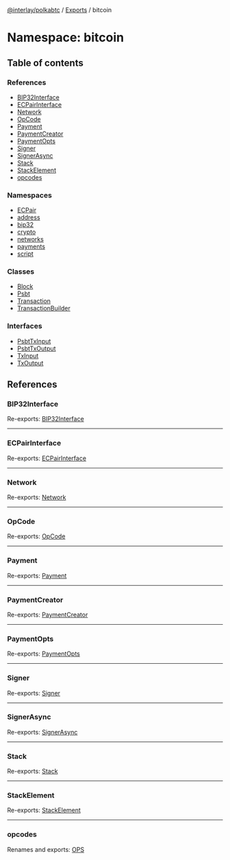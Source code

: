 [@interlay/polkabtc](/README.md) / [Exports](/modules.md) / bitcoin

# Namespace: bitcoin

## Table of contents

### References

- [BIP32Interface](/modules/bitcoin.md#bip32interface)
- [ECPairInterface](/modules/bitcoin.md#ecpairinterface)
- [Network](/modules/bitcoin.md#network)
- [OpCode](/modules/bitcoin.md#opcode)
- [Payment](/modules/bitcoin.md#payment)
- [PaymentCreator](/modules/bitcoin.md#paymentcreator)
- [PaymentOpts](/modules/bitcoin.md#paymentopts)
- [Signer](/modules/bitcoin.md#signer)
- [SignerAsync](/modules/bitcoin.md#signerasync)
- [Stack](/modules/bitcoin.md#stack)
- [StackElement](/modules/bitcoin.md#stackelement)
- [opcodes](/modules/bitcoin.md#opcodes)

### Namespaces

- [ECPair](/modules/bitcoin.ecpair.md)
- [address](/modules/bitcoin.address.md)
- [bip32](/modules/bitcoin.bip32.md)
- [crypto](/modules/bitcoin.crypto.md)
- [networks](/modules/bitcoin.networks.md)
- [payments](/modules/bitcoin.payments.md)
- [script](/modules/bitcoin.script.md)

### Classes

- [Block](/classes/bitcoin.block.md)
- [Psbt](/classes/bitcoin.psbt.md)
- [Transaction](/classes/bitcoin.transaction.md)
- [TransactionBuilder](/classes/bitcoin.transactionbuilder.md)

### Interfaces

- [PsbtTxInput](/interfaces/bitcoin.psbttxinput.md)
- [PsbtTxOutput](/interfaces/bitcoin.psbttxoutput.md)
- [TxInput](/interfaces/bitcoin.txinput.md)
- [TxOutput](/interfaces/bitcoin.txoutput.md)

## References

### BIP32Interface

Re-exports: [BIP32Interface](/interfaces/bitcoin.bip32.bip32interface.md)

___

### ECPairInterface

Re-exports: [ECPairInterface](/interfaces/bitcoin.ecpair.ecpairinterface.md)

___

### Network

Re-exports: [Network](/interfaces/bitcoin.networks.network.md)

___

### OpCode

Re-exports: [OpCode](/modules/bitcoin.script.md#opcode)

___

### Payment

Re-exports: [Payment](/interfaces/bitcoin.payments.payment.md)

___

### PaymentCreator

Re-exports: [PaymentCreator](/modules/bitcoin.payments.md#paymentcreator)

___

### PaymentOpts

Re-exports: [PaymentOpts](/interfaces/bitcoin.payments.paymentopts.md)

___

### Signer

Re-exports: [Signer](/interfaces/bitcoin.ecpair.signer.md)

___

### SignerAsync

Re-exports: [SignerAsync](/interfaces/bitcoin.ecpair.signerasync.md)

___

### Stack

Re-exports: [Stack](/modules/bitcoin.payments.md#stack)

___

### StackElement

Re-exports: [StackElement](/modules/bitcoin.payments.md#stackelement)

___

### opcodes

Renames and exports: [OPS](/modules/bitcoin.script.md#ops)
